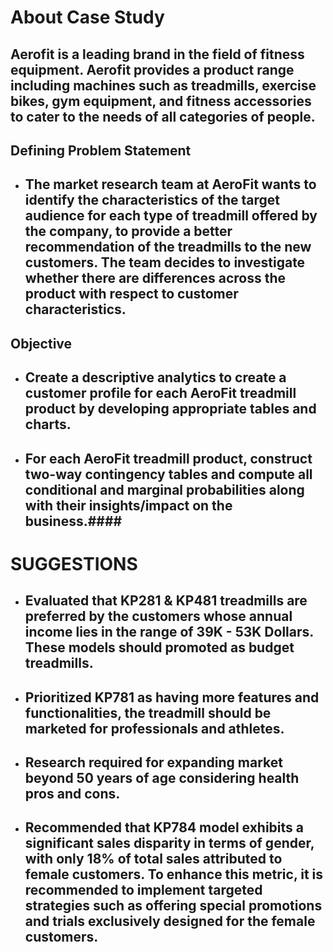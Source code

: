 
# About Case Study

## Aerofit is a leading brand in the field of fitness equipment. Aerofit provides a product range including machines such as treadmills, exercise bikes, gym equipment, and fitness accessories to cater to the needs of all categories of people.

## Defining Problem Statement

* ## The market research team at AeroFit wants to identify the characteristics of the target audience for each type of treadmill offered by the company, to             provide a better recommendation of the treadmills to the new customers. The team decides to investigate whether there are differences across the product           with respect to customer characteristics.

## Objective
* ## Create a descriptive analytics to create a customer profile for each AeroFit treadmill product by developing appropriate tables and charts.
* ## For each AeroFit treadmill product, construct two-way contingency tables and compute all conditional and marginal probabilities along with their                   insights/impact on the business.#### 

# SUGGESTIONS
* ## Evaluated that KP281 & KP481 treadmills are preferred by the customers whose annual income lies in the range of 39K - 53K Dollars. These models should promoted as budget treadmills.
* ## Prioritized KP781 as having more features and functionalities, the treadmill should be marketed for professionals and athletes.
* ## Research required for expanding market beyond 50 years of age considering health pros and cons.
* ## Recommended that KP784 model exhibits a significant sales disparity in terms of gender, with only 18% of total sales attributed to female customers. To enhance this metric, it is recommended to implement targeted strategies such as offering special promotions and trials exclusively designed for the female customers.
